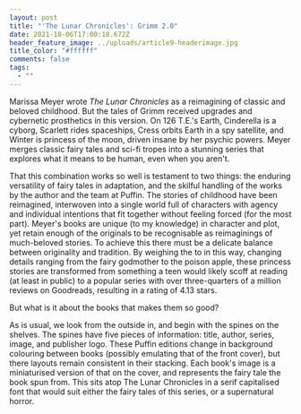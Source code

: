 ```yaml
---
layout: post
title: "'The Lunar Chronicles': Grimm 2.0"
date: 2021-10-06T17:00:18.672Z
header_feature_image: ../uploads/article9-headerimage.jpg
title_color: "#ffffff"
comments: false
tags:
  - ""
---
```

Marissa Meyer wrote *The Lunar Chronicles* as a reimagining of classic and beloved childhood. But the tales of Grimm received upgrades and cybernetic prosthetics in this version. On 126 T.E.'s Earth, Cinderella is a cyborg, Scarlett rides spaceships, Cress orbits Earth in a spy satellite, and Winter is princess of the moon, driven insane by her psychic powers. Meyer merges classic fairy tales and sci-fi tropes into a stunning series that explores what it means to be human, even when you aren't.

That this combination works so well is testament to two things: the enduring versatility of fairy tales in adaptation, and the skilful handling of the works by the author and the team at Puffin. The stories of childhood have been reimagined, interwoven into a single world full of characters with agency and individual intentions that fit together without feeling forced (for the most part). Meyer's books are unique (to my knowledge) in character and plot, yet retain enough of the originals to be recognisable as reimaginings of much-beloved stories. To achieve this there must be a delicate balance between originality and tradition. By weighing the to in this way, changing details ranging from the fairy godmother to the poison apple, these princess stories are transformed from something a teen would likely scoff at reading (at least in public) to a popular series with over three-quarters of a million reviews on Goodreads, resulting in a rating of 4.13 stars.

But what is it about the books that makes them so good?

As is usual, we look from the outside in, and begin with the spines on the shelves. The spines have five pieces of information: title, author, series, image, and publisher logo. These Puffin editions change in background colouring between books (possibly emulating that of the front cover), but there layouts remain consistent in their stacking. Each book's image is a miniaturised version of that on the cover, and represents the fairy tale the book spun from. This sits atop The Lunar Chronicles in a serif capitalised font that would suit either the fairy tales of this series, or a supernatural horror.